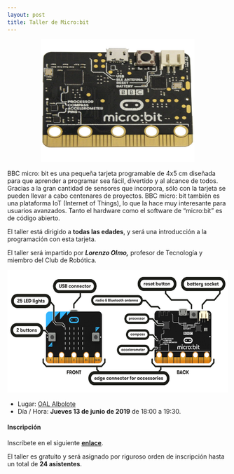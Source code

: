 ```yaml
---
layout: post
title: Taller de Micro:bit
---
```


<p align="center" >
<img src="/images/microbit.jpg" width="350" height="280"/>


</p>

BBC micro: bit es una pequeña tarjeta programable de 4x5 cm diseñada para que aprender a programar sea fácil, divertido y al alcance de todos.
Gracias a la gran cantidad de sensores que incorpora, sólo con la tarjeta se pueden llevar a cabo centenares de proyectos. BBC micro: bit también es una plataforma IoT (Internet of Things), lo que la hace muy interesante para usuarios avanzados.
Tanto el hardware como el software de “micro:bit” es de código abierto.



El taller está dirigido a **todas las edades**, y será una introducción a la programación con esta tarjeta.





El taller será impartido por ***Lorenzo Olmo,*** profesor de Tecnología y miembro del Club de Robótica.

<p align="center" >
<img src="/images/microbit-hardware-access.jpg" width="550" height="280"/>


</p>


* Lugar: [OAL Albolote](https://goo.gl/maps/apqiUdvcC9s)
* Día / Hora: **Jueves 13 de junio de 2019** de 18:00 a 19:30.




#### Inscripción ####
Inscríbete en el siguiente [**enlace**](https://forms.gle/p41JotccSKTtUWHZA).

El taller es gratuito y será asignado por riguroso orden de inscripción hasta un total de **24 asistentes**.
